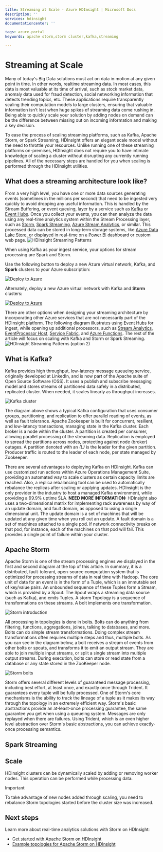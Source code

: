```yaml
---
title: Streaming at Scale - Azure HDInsight | Microsoft Docs
description: ''
services: hdinsight
documentationcenter: ''

tags: azure-portal
keywords: apache storm,storm cluster,kafka,streaming

---
```

# Streaming at Scale

Many of today's Big Data solutions must act on data in motion at any given point in time. In other words, realtime streaming data. In most cases, this data is most valuable at its time of arrival, such as stock market data, anomaly data used for fraud detection, social networking information that detects trending topics, etc. These applications require transparently scaling their computation models to large clusters, ensuring that valuable information isn't lost when huge spikes of streaming data come rushing in. Being able to quickly scale your solution by adding nodes on demand can be the difference between missing out on incoming information and making a key decision.

To ease the process of scaling streaming platforms, such as Kafka, Apache Storm, or Spark Streaming, HDInsight offers an elegant scale model without the need to throttle your resources. Unlike running one of these streaming platforms on-premises, HDInsight does not require you to have intimate knowledge of scaling a cluster without disrupting any currently running pipelines. All of the necessary steps are handled for you when scaling is performed through the HDInsight utilities.

## What does a streaming architecture look like?

From a very high level, you have one or more data sources generating events (sometimes in the millions per second) that need to be ingested very quickly to avoid dropping any useful information. This is handled by the Stream Buffering, or event queuing, layer by a service such as [Kafka]() or [Event Hubs](). Once you collect your events, you can then analyze the data using any real-time analytics system within the Stream Processing layer, such as [Storm](), [Spark Streaming](), [Azure Stream Analytics](), or similar. This processed data can be stored in long-term storage systems, like [Azure Data Lake Store](), or displayed in real-time on a [Power BI]() dashboard or custom web page. 
![HDInsight Streaming Patterns](./media/hdinsight-streaming-at-scale-overview/HDInsight-streaming-patterns.png)

When using Kafka as your ingest service, your options for stream processing are Spark and Storm.

Use the following button to deploy a new Azure virtual network, Kafka, and **Spark** clusters to your Azure subscription:

<a href="https://portal.azure.com/#create/Microsoft.Template/uri/https%3A%2F%2Fhditutorialdata.blob.core.windows.net%2Farmtemplates%2Fcreate-linux-based-kafka-spark-cluster-in-vnet-v2.json" target="_blank"><img src="./media/hdinsight-streaming-at-scale-overview/deploy-to-azure.png" alt="Deploy to Azure"></a>

Alternately, deploy a new Azure virtual network with Kafka and **Storm** clusters:

<a href="https://portal.azure.com/#create/Microsoft.Template/uri/https%3A%2F%2Fhditutorialdata.blob.core.windows.net%2Farmtemplates%2Fcreate-linux-based-kafka-storm-cluster-in-vnet.json" target="_blank"><img src="./media/hdinsight-streaming-at-scale-overview/deploy-to-azure.png" alt="Deploy to Azure"></a>

There are other options when designing your streaming architecture by incorporating other Azure services that are not necessarily part of the HDInsight platform. The following diagram illustrates using [Event Hubs]() for ingest, while opening up additional processors, such as [Stream Analytics](), [EventProcessor Host](), [Service Fabric](), and [Azure Functions](). The rest of the article will focus on scaling with Kafka and Storm or Spark Streaming.
![HDInsight Streaming Patterns (option 2)](./media/hdinsight-streaming-at-scale-overview/HDInsight-streaming-patterns2.png)



## What is Kafka?

Kafka provides high throughput, low-latency message queueing service, originally developed at LinkedIn, and is now part of the Apache suite of Open Source Software (OSS). It uses a publish and subscribe messaging model and stores streams of partitioned data safely in a distributed, replicated cluster. When needed, it scales linearly as throughput increases.

![Kafka cluster](./media/hdinsight-streaming-at-scale-overview/kafka-cluster.png)

The diagram above shows a typical Kafka configuration that uses consumer groups, partitioning, and replication to offer parallel reading of events, as well as fault tolerance. Apache Zookeeper is built for concurrent, resilient, and low-latency transactions, managing state in the Kafka cluster. Each broker is a node within the cluster. A partition is created per consumer, allowing parallel processing of the streaming data. Replication is employed to spread the partitions across nodes, protecting against node (broker) outages. A partition denoted with an *(L)* is the leader for the given partition. Producer traffic is routed to the leader of each node, per state managed by Zookeeper.

There are several advantages to deploying Kafka on HDInsight. Kafka can use customized run actions within Azure Operations Management Suite, providing an automated way to scale clusters as certain capacity limits are reached. Also, a replica rebalancing tool can be used to automatically rebalance the replicas after scaling or applying updates. HDInsight is the only provider in the industry to host a managed Kafka environment, while providing a 99.9% uptime SLA. **NEED MORE INFORMATION:** HDInsight also uses a two-dimensional matrix for implementing rack awareness by way of an update domain, and fault domain, as opposed to using a single dimensional unit. The update domain is a set of machines that will be updated at any given time when you roll out an update. A fault domain is a set of machines attached to a single pod. If network connectivity breaks on that pod, for instance, each of the machines on that pod will fail. This provides a single point of failure within your cluster.



## Apache Storm

Apache Storm is one of the stream processing engines we displayed in the first and second diagram at the top of this article. In summary, it is a distributed, fault-tolerant, open-source computation system that is optimized for processing streams of data in real time with Hadoop. The core unit of data for an event is in the form of a Tuple, which is an immutable set of key/value pairs. An unbounded sequence of these Tuples form a Stream, which is provided by a Spout. The Spout wraps a streaming data source (such as Kafka), and emits Tuples. A storm Topology is a sequence of transformations on these streams. A bolt implements one transformation.

![Storm introduction](./media/hdinsight-streaming-at-scale-overview/storm-introduction.png)

All processing in topologies is done in bolts. Bolts can do anything from filtering, functions, aggregations, joines, talking to databases, and more. Bolts can do simple stream transformations. Doing complex stream transformations often requires multiple steps and thus, multiple bolts. As you can see in the diagram below, a bolt receives a stream of events from other bolts or spouts, and transforms it to emit an output stream. They are able to join multiple input streams, or split a single stream into multiple output streams. During execution, bolts can store or read state from a database or any state stored in the ZooKeeper node.

![Storm bolts](./media/hdinsight-streaming-at-scale-overview/storm-bolts.png)

Storm offers several different levels of guaranteed message processing, including best effort, at least once, and exactly once through Trident. It guarantees every tuple will be fully processed. One of Storm's core mechanisms is the ability to track the lineage of a tuple as it makes its way through the topology in an extremely efficient way. Storm's basic abstractions provide an at-least-once processing guarantee, the same guarantee you get when using a queueing system. Messages are only replayed when there are failures.
Using Trident, which is an even higher level abstraction over Storm's basic abstractions, you can achieve exactly-once processing semantics.



## Spark Streaming


## Scale

HDInsight clusters can be dynamically scaled by adding or removing worker nodes. This operation can be performed while processing data.

> [!IMPORTANT]
> To take advantage of new nodes added through scaling, you need to rebalance Storm topologies started before the cluster size was increased.


## Next steps

Learn more about real-time analytics solutions with Storm on HDInsight:

* [Get started with Apache Storm on HDInsight][gettingstarted]
* [Example topologies for Apache Storm on HDInsight](hdinsight-storm-example-topology.md)

[stormtrident]: https://storm.apache.org/documentation/Trident-API-Overview.html
[samoa]: http://yahooeng.tumblr.com/post/65453012905/introducing-samoa-an-open-source-platform-for-mining
[apachetutorial]: https://storm.apache.org/documentation/Tutorial.html
[gettingstarted]: hdinsight-apache-storm-tutorial-get-started-linux.md